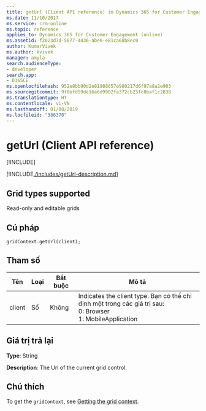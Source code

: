 ```yaml
---
title: getUrl (Client API reference) in Dynamics 365 for Customer Engagement| MicrosoftDocs
ms.date: 11/10/2017
ms.service: crm-online
ms.topic: reference
applies_to: Dynamics 365 for Customer Engagement (online)
ms.assetid: f2023d7d-5877-4436-abe6-e81ca68b8ec0
author: KumarVivek
ms.author: kvivek
manager: amyla
search.audienceType:
- developer
search.app:
- D365CE
ms.openlocfilehash: 952e8bb90d2e81988657e980217d6f97a8a2e903
ms.sourcegitcommit: 9f0efd59de16a6d9902fa372cb25fc0baf1c2838
ms.translationtype: HT
ms.contentlocale: vi-VN
ms.lasthandoff: 01/08/2019
ms.locfileid: "386370"
---
```

# <a name="geturl-client-api-reference"></a>getUrl (Client API reference)

[!INCLUDE[](../../../../../includes/cc_applies_to_update_9_0_0.md)]

[!INCLUDE[./includes/getUrl-description.md](./includes/getUrl-description.md)]

## <a name="grid-types-supported"></a>Grid types supported

Read-only and editable grids

## <a name="syntax"></a>Cú pháp

`gridContext.getUrl(client);`

## <a name="parameter"></a>Tham số

|Tên|Loại|Bắt buộc|Mô tả|
|--|--|--|--|
|client|Số|Không|Indicates the client type. Bạn có thể chỉ định một trong các giá trị sau:<br/>0: Browser<br/>1: MobileApplication|

## <a name="return-value"></a>Giá trị trả lại

**Type**: String

**Description**: The Url of the current grid control.

## <a name="remarks"></a>Chú thích

To get the `gridContext`, see [Getting the grid context](../../grids.md#bkmk_gridcontext).



